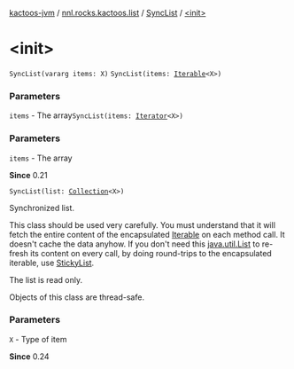 [kactoos-jvm](../../index.md) / [nnl.rocks.kactoos.list](../index.md) / [SyncList](index.md) / [&lt;init&gt;](.)

# &lt;init&gt;

`SyncList(vararg items: X)`
`SyncList(items: `[`Iterable`](https://kotlinlang.org/api/latest/jvm/stdlib/kotlin.collections/-iterable/index.html)`<X>)`

### Parameters

`items` - The array`SyncList(items: `[`Iterator`](https://kotlinlang.org/api/latest/jvm/stdlib/kotlin.collections/-iterator/index.html)`<X>)`

### Parameters

`items` - The array

**Since**
0.21

`SyncList(list: `[`Collection`](https://kotlinlang.org/api/latest/jvm/stdlib/kotlin.collections/-collection/index.html)`<X>)`

Synchronized list.

This class should be used very carefully. You must understand that
it will fetch the entire content of the encapsulated [Iterable](https://kotlinlang.org/api/latest/jvm/stdlib/kotlin.collections/-iterable/index.html) on each
method call. It doesn't cache the data anyhow. If you don't
need this [java.util.List](#) to re-fresh
its content on every call, by doing round-trips to
the encapsulated iterable, use [StickyList](../-sticky-list/index.md).

The list is read only.

Objects of this class are thread-safe.

### Parameters

`X` - Type of item

**Since**
0.24

